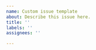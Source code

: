 ```yaml
---
name: Custom issue template
about: Describe this issue here.
title: ''
labels: ''
assignees: ''

---
```



